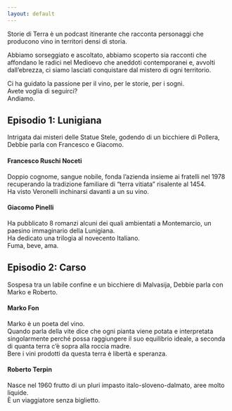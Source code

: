 ```yaml
---
layout: default
---
```

Storie di Terra è un podcast itinerante che racconta personaggi che producono vino in territori densi di storia.

Abbiamo sorseggiato e ascoltato, abbiamo scoperto sia racconti che affondano le radici nel Medioevo che aneddoti contemporanei e, avvolti dall’ebrezza, ci siamo lasciati conquistare dal mistero di ogni territorio.

Ci ha guidato la passione per il vino, per le storie, per i sogni.  
Avete voglia di seguirci?  
Andiamo.

## Episodio 1: Lunigiana
Intrigata dai misteri delle Statue Stele, godendo di un bicchiere di Pollera, Debbie parla con Francesco e Giacomo.
<div id='episode-lunigiana'></div><script type='text/javascript' charset='utf-8' src='https://www.buzzsprout.com/1350580/5434912-lunigiana.js?container_id=episode-lunigiana&player=small'></script>


#### Francesco Ruschi Noceti
Doppio cognome, sangue nobile, fonda l’azienda insieme ai fratelli nel 1978 recuperando la tradizione familiare di “terra vitiata” risalente al 1454.  
Ha visto Veronelli inchinarsi davanti a un su vino.

#### Giacomo Pinelli
Ha pubblicato 8 romanzi alcuni dei quali ambientati a Montemarcio, un paesino immaginario della Lunigiana.  
Ha dedicato una trilogia al novecento Italiano.  
Fuma, beve, ama.

## Episodio 2: Carso
Sospesa tra un labile confine e un bicchiere di Malvasija, Debbie parla con Marko e Roberto.
<div id='episode-carso'></div><script type='text/javascript' charset='utf-8' src='https://www.buzzsprout.com/1350580.js?player=large&tags=carso&container_id=episode-carso'></script>

#### Marko Fon
Marko è un poeta del vino.  
Quando parla della vite dice che ogni pianta viene potata e interpretata singolarmente perché possa raggiungere il suo equilibrio ideale, a seconda di quanta terra c’è sopra alla roccia madre.  
Bere i vini prodotti da questa terra è libertà e speranza.

#### Roberto Terpin
Nasce nel 1960 frutto di un pluri impasto italo-sloveno-dalmato, aree molto liquide.  
È un viaggiatore senza biglietto.